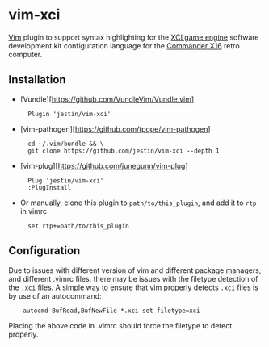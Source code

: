 # vim-xci

[Vim](https://www.vim.org/) plugin to support syntax highlighting for the [XCI
game engine](https://github.com/SlithyMatt/x16-xci) software development kit
configuration language for the [Commander X16](https://www.commanderx16.com)
retro computer.

## Installation

- [Vundle][https://github.com/VundleVim/Vundle.vim]

        Plugin 'jestin/vim-xci'

- [vim-pathogen][https://github.com/tpope/vim-pathogen]

        cd ~/.vim/bundle && \
        git clone https://github.com/jestin/vim-xci --depth 1

- [vim-plug][https://github.com/junegunn/vim-plug]

        Plug 'jestin/vim-xci'
        :PlugInstall

- Or manually, clone this plugin to `path/to/this_plugin`, and add it to `rtp` in vimrc

        set rtp+=path/to/this_plugin

## Configuration

Due to issues with different version of vim and different package managers, and
different .vimrc files, there may be issues with the filetype detection of the
`.xci` files.  A simple way to ensure that vim properly detects `.xci` files is
by use of an autocommand:

		autocmd BufRead,BufNewFile *.xci set filetype=xci

Placing the above code in .vimrc should force the filetype to detect properly.
